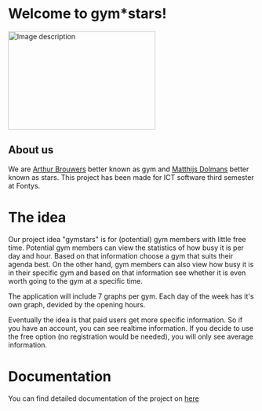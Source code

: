 # Welcome to gym*stars!
<img src="https://user-images.githubusercontent.com/124791770/228488301-cb0f3f97-3fb2-4c15-9bc4-f30c268e75bd.png" alt="Image description" width="300" height="200">

## About us
We are [Arthur Brouwers](https://github.com/ArthurBrouwers) better known as gym and [Matthijs Dolmans](https://github.com/MatthijsDolmans) better known as stars.  This project has been made for ICT software third semester at Fontys.

# The idea
Our project idea "gymstars" is for (potential) gym members with little free time. Potential gym members can view the statistics of how busy it is per day and hour.
Based on that information choose a gym that suits their agenda best.
On the other hand, gym members can also view how busy it is in their specific gym and based on that information see whether it is even worth going to the gym at a specific time.

The application will include 7 graphs per gym. Each day of the week has it's own graph, devided by the opening hours. 

Eventually the idea is that paid users get more specific information. So if you have an account, you can see realtime information. 
If you decide to use the free option (no registration would be needed), you will only see average information.

# Documentation
You can find detailed documentation of the project on [here](https://github.com/ArthurBrouwersSemester3/Documentation)
